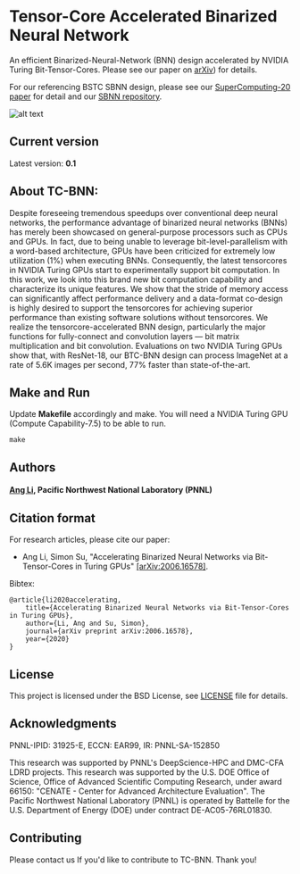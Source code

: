 # Tensor-Core Accelerated Binarized Neural Network
An efficient Binarized-Neural-Network (BNN) design accelerated by 
NVIDIA Turing Bit-Tensor-Cores. 
Please see our paper on [arXiv](https://arxiv.org/abs/2006.16578)) for details.

For our referencing BSTC SBNN design, please see our [SuperComputing-20 paper](https://dl.acm.org/doi/10.1145/3295500.3356169) for detail and our [SBNN repository](https://github.com/uuudown/SBNN).

![alt text](example.png)

## Current version

Latest version: **0.1**

## About TC-BNN:

Despite foreseeing tremendous speedups over conventional deep neural networks, the performance advantage of binarized neural networks (BNNs) has merely been showcased on general-purpose processors such as CPUs and GPUs. In fact, due to being unable to leverage bit-level-parallelism with a word-based architecture, GPUs have been criticized for extremely low utilization (1%) when executing BNNs. Consequently, the latest tensorcores in NVIDIA Turing GPUs start to experimentally support bit computation. In this work, we look into this brand new bit computation capability and characterize its unique features. We show that the stride of memory access can significantly affect performance delivery and a data-format co-design is highly desired to support the tensorcores for achieving superior performance than existing software solutions without tensorcores. We realize the tensorcore-accelerated BNN design, particularly the major functions for fully-connect and convolution layers — bit matrix multiplication and bit convolution. Evaluations on two NVIDIA Turing GPUs show that, with ResNet-18, our BTC-BNN design can process ImageNet at a rate of 5.6K images per second, 77% faster than state-of-the-art.

## Make and Run
Update **Makefile** accordingly and make. You will need a NVIDIA Turing GPU (Compute Capability-7.5) to be able to run.
```text
make
```

## Authors 

#### [Ang Li](http://www.angliphd.com/), Pacific Northwest National Laboratory (PNNL)

## Citation format

For research articles, please cite our paper:

- Ang Li, Simon Su, "Accelerating Binarized Neural Networks via Bit-Tensor-Cores in Turing GPUs" [[arXiv:2006.16578]](https://arxiv.org/abs/2006.16578).

Bibtex:
```text
@article{li2020accelerating,
    title={Accelerating Binarized Neural Networks via Bit-Tensor-Cores in Turing GPUs},
    author={Li, Ang and Su, Simon},
    journal={arXiv preprint arXiv:2006.16578},
    year={2020}
}

```

## License

This project is licensed under the BSD License, see [LICENSE](LICENSE) file for details.

## Acknowledgments

PNNL-IPID: 31925-E, ECCN: EAR99, IR: PNNL-SA-152850

This research was supported by PNNL's DeepScience-HPC and DMC-CFA LDRD projects. This research was supported by the U.S. DOE Office of Science, Office of Advanced Scientific Computing Research, under award 66150: "CENATE - Center for Advanced Architecture Evaluation". The Pacific Northwest National Laboratory (PNNL) is operated by Battelle for the U.S. Department of Energy (DOE) under contract DE-AC05-76RL01830. 

## Contributing

Please contact us If you'd like to contribute to TC-BNN. Thank you!
